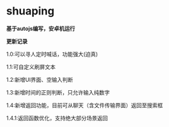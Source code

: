 # shuaping
**基于autojs编写，安卓机运行**
 
**更新记录**

1.0:可以寻人定时喊话，功能强大(迫真)

1.1:可自定义刷屏文本

1.2:新增UI界面、空输入判断

1.3:新增时间的正则判断，只允许输入纯数字

1.4:新增返回功能，目前可从聊天（含文件传输界面）返回至搜索框

1.4.1:返回函数优化，支持绝大部分场景返回 
